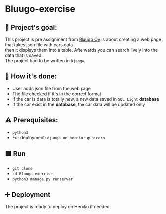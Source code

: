 # Bluugo-exercise

## :diamond_shape_with_a_dot_inside: **Project's goal:**

This project is pre assignment from <a href="https://bluugo.fi/en-us/">Bluugo Oy<a/> is about creating a web page that takes json file with cars data<br/>
then it displays them into a table. Afterwards you can search lively into the data that is saved.<br />
The project had to be written in ```Django```.

## :page_with_curl: **How it's done:** 

- User adds json file from the web page
- The file checked if it's in the correct format
- If the car is data is totally new, a new data saved in ```SQL Light``` <strong>database</strong> 
- If the car exist in the <strong>database</strong>, the car data will be updated only

## :warning: **Prerequisites:**

- ```python3```
- For deployment: ```django_on_heroku``` - ```gunicorn```

## :green_square: Run

- ```git clone ```
- ```cd Bluugo-exercise```
- ```python3 manage.py runserver```

## :heavy_plus_sign: Deployment

The project is ready to deploy on Heroku if needed.
